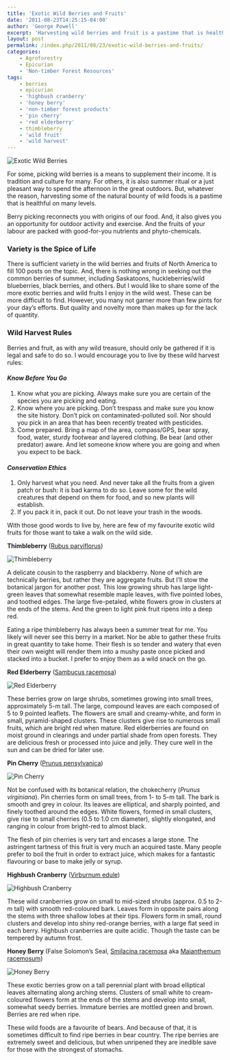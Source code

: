 ```yaml
---
title: 'Exotic Wild Berries and Fruits'
date: '2011-08-23T14:25:15-04:00'
author: 'George Powell'
excerpt: 'Harvesting wild berries and fruit is a pastime that is healthful on many levels. My favourite exotic wild fruits for those want to take a walk on the wild side include thimbleberry, red elderberry, pin cherry, highbush cranberry and honey berry.'
layout: post
permalink: /index.php/2011/08/23/exotic-wild-berries-and-fruits/
categories:
    - Agroforestry
    - Epicurian
    - 'Non-timber Forest Resources'
tags:
    - berries
    - epicurian
    - 'highbush cranberry'
    - 'honey berry'
    - 'non-timber forest products'
    - 'pin cherry'
    - 'red elderberry'
    - thimbleberry
    - 'wild fruit'
    - 'wild harvest'
---
```

![Exotic Wild Berries](/assets/images/Exotic-Wild-Berries-and-Fruit-1024x622.jpg)

For some, picking wild berries is a means to supplement their income. It is tradition and culture for many. For others, it is also summer ritual or a just pleasant way to spend the afternoon in the great outdoors. But, whatever the reason, harvesting some of the natural bounty of wild foods is a pastime that is healthful on many levels.

Berry picking reconnects you with origins of our food. And, it also gives you an opportunity for outdoor activity and exercise. And the fruits of your labour are packed with good-for-you nutrients and phyto-chemicals.

### Variety is the Spice of Life

There is sufficient variety in the wild berries and fruits of North America to fill 100 posts on the topic. And, there is nothing wrong in seeking out the common berries of summer, including Saskatoons, huckleberries/wild blueberries, black berries, and others. But I would like to share some of the more exotic berries and wild fruits I enjoy in the wild west. These can be more difficult to find. However, you many not garner more than few pints for your day’s efforts. But quality and novelty more than makes up for the lack of quantity.

### Wild Harvest Rules

Berries and fruit, as with any wild treasure, should only be gathered if it is legal and safe to do so. I would encourage you to live by these wild harvest rules:

#### *Know Before You Go*

1. Know what you are picking. Always make sure you are certain of the species you are picking and eating.
2. Know where you are picking. Don’t trespass and make sure you know the site history. Don’t pick on contaminated-polluted soil. Nor should you pick in an area that has been recently treated with pesticides.
3. Come prepared. Bring a map of the area, compass/GPS, bear spray, food, water, sturdy footwear and layered clothing. Be bear (and other predator) aware. And let someone know where you are going and when you expect to be back.

#### *Conservation* *Ethics*

1. Only harvest what you need. And never take all the fruits from a given patch or bush: it is bad karma to do so. Leave some for the wild creatures that depend on them for food, and so new plants will establish.
2. If you pack it in, pack it out. Do not leave your trash in the woods.

With those good words to live by, here are few of my favourite exotic wild fruits for those want to take a walk on the wild side.


**Thimbleberry** ([Rubus parviflorus](http://linnet.geog.ubc.ca/Atlas/Atlas.aspx?sciname=Rubus%20parviflorus))

![Thimbleberry](/assets/images/Rubus_parviflorus_9481-768x512.jpg)

A delicate cousin to the raspberry and blackberry. None of which are technically berries, but rather they are aggregate fruits. But I’ll stow the botanical jargon for another post. This low growing shrub has large light-green leaves that somewhat resemble maple leaves, with five pointed lobes, and toothed edges. The large five-petaled, white flowers grow in clusters at the ends of the stems. And the green to light pink fruit ripens into a deep red.

Eating a ripe thimbleberry has always been a summer treat for me. You likely will never see this berry in a market. Nor be able to gather these fruits in great quantity to take home. Their flesh is so tender and watery that even their own weight will render them into a mushy paste once picked and stacked into a bucket. I prefer to enjoy them as a wild snack on the go.

**Red Elderberry** ([Sambucus racemosa](http://linnet.geog.ubc.ca/Atlas/Atlas.aspx?sciname=Sambucus%20racemosa))

![Red Elderberry](/assets/images/Sambucus_racemosa_1567-768x512.jpg)

These berries grow on large shrubs, sometimes growing into small trees, approximately 5-m tall. The large, compound leaves are each composed of 5 to 9 pointed leaflets. The flowers are small and creamy-white, and form in small, pyramid-shaped clusters. These clusters give rise to numerous small fruits, which are bright red when mature. Red elderberries are found on moist ground in clearings and under partial shade from open forests. They are delicious fresh or processed into juice and jelly. They cure well in the sun and can be dried for later use.

**Pin Cherry** ([Prunus pensylvanica](http://linnet.geog.ubc.ca/Atlas/Atlas.aspx?sciname=Prunus%20pensylvanica))

![Pin Cherry](/assets/images/ChokeCherry.jpg)

Not be confused with its botanical relation, the chokecherry (*Prunus virginiana*). Pin cherries form on small trees, from 1- to 5-m tall. The bark is smooth and grey in colour. Its leaves are elliptical, and sharply pointed, and finely toothed around the edges. White flowers, formed in small clusters, give rise to small cherries (0.5 to 1.0 cm diameter), slightly elongated, and ranging in colour from bright-red to almost black.

The flesh of pin cherries is very tart and encases a large stone. The astringent tartness of this fruit is very much an acquired taste. Many people prefer to boil the fruit in order to extract juice, which makes for a fantastic flavouring or base to make jelly or syrup.

**Highbush Cranberry** ([Virburnum edule](http://linnet.geog.ubc.ca/Atlas/Atlas.aspx?sciname=viburnum%20edule))

![Highbush Cranberry](/assets/images/Viburnum_edule_fruit-768x512.jpg)

These wild cranberries grow on small to mid-sized shrubs (approx. 0.5 to 2-m tall) with smooth red-coloured bark. Leaves form in opposite pairs along the stems with three shallow lobes at their tips. Flowers form in small, round clusters and develop into shiny red-orange berries, with a large flat seed in each berry. Highbush cranberries are quite acidic. Though the taste can be tempered by autumn frost.

**Honey Berry** (False Solomon’s Seal, [Smilacina racemosa](http://linnet.geog.ubc.ca/Atlas/Atlas.aspx?sciname=smilacina%20racemosa) aka [Maianthemum racemosum](http://linnet.geog.ubc.ca/Atlas/Atlas.aspx?sciname=smilacina%20racemosa))

![Honey Berry](/assets/images/Maianthemum_racemosum-768x512.jpg)

These exotic berries grow on a tall perennial plant with broad elliptical leaves alternating along arching stems. Clusters of small white to cream-coloured flowers form at the ends of the stems and develop into small, somewhat seedy berries. Immature berries are mottled green and brown. Berries are red when ripe.

These wild foods are a favourite of bears. And because of that, it is sometimes difficult to find ripe berries in bear country. The ripe berries are extremely sweet and delicious, but when unripened they are inedible save for those with the strongest of stomachs.
